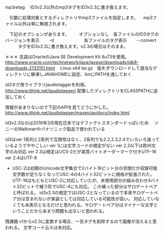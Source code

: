 mp3retag
　ID3v2.3以外のmp3タグをID3v2.3に書き換えます。

　引数に処理対象とするディレクトリやmp3ファイルを指定します。
　mp3ファイル以外は単に無視されます。

　下記のオプションがあります。
　　オプションなし　各ファイルのID3タグのバージョンを表示
　　-d　　　　　　　各ファイルのタグ表示
　　--convert 　　　タグをID3v2.3に書き換えます。v2.3の場合はそのまま。




＊＊＊
言語はOracleのJava SE Development Kit 8u73を使用。
http://www.oracle.com/technetwork/java/javase/downloads/jdk8-downloads-2133151.html
　Linux x64 tar.gz　版をダウンロードして適当なディレクトリに解凍しJAVAHOMEに設定、binにPATHを通しておく

id3タグ用ライブラリjaudiotaggerを利用。
http://www.jthink.net/jaudiotagger/
配置したディレクトリをCLASSPATHに追加しておく

情報があまりないので下記のAPIを見てどうにかした。
http://www.jthink.net/jaudiotagger/maven/apidocs/index.html


id3v2.3なのは2016年3月現在日本ではデファクトスタンダードっぽいため
　ソニーのWalkmanやパナソニック製品で使われている

id3はver 1系列と2系列で互換性はなく、2系列でも2.2,2.3,2.4でいろいろ違っているようでややこしい
ver 1には文字コードの規定がない
ver 2.2以下は欧州文字のみ対応
ver 2.3は規定はUCS-2だが実質バイトオーダーマーク付きUTF-16
ver 2.4はUTF-8
* USC-2は初期のUnicode文字集合で2バイト16ビット分の空間だが収録可能文字数が足りなくなってUSC-4の4バイト32ビットに規格が拡張された。
  UTF-16はもともとUSC-2に対応していたが、未使用部分の組み合わせ4バイト32ビットで補う形でUSC-4にも対応。
  この補った部分はサロゲートペアと呼ばれる。
  id3v2.3の規定ではUSC-2となっているので本来サロゲートペア分は含まれないが実装としては対応している可能性が高い。
  対応していなくても未表示となるだけと思われる。サロゲートペア分はマイナーな文字ということだからあまり問題も出ないと思われる。


残課題
v1からv2.3に変換する場合、一旦タグを削除するので画像が消えると思われる。
文字コード云々は未対応。


